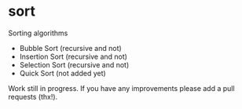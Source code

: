 # sort
Sorting algorithms

- Bubble Sort (recursive and not)
- Insertion Sort (recursive and not)
- Selection Sort (recursive and not)
- Quick Sort (not added yet)

Work still in progress.
If you have any improvements please add a pull requests (thx!).
